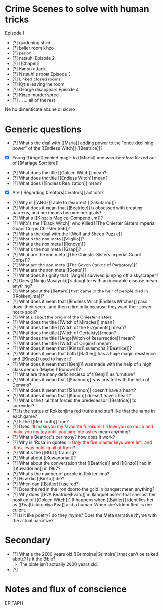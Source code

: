 
# Crime Scenes to solve with human tricks
Episode 1
- [?] gardening shed
- [?] boiler room kinzo
- [?] parlor
- [?] natsuhi
Episode 2
- [?] [[Chapel]]
- [?] Kanon attack
- [?] Natsuhi's room
Episode 3
- [?] Linked closed rooms
- [?] Kyrie leaving the room
- [?] George disappears
Episode 4
- [?] Kinzo murder spree
- [?] ....... all of the rest

Ne ho dimenticate alcune di sicuro

# Generic questions
- [?] What's the deal with [[Maria]] adding power to the "once declining power" of the [[Endless Witch]] [[Beatrice]]?
- [x] Young [[Ange]] denied magic to [[Maria]] and was therefore kicked out of [[Mariage Sorcière]]
- [?] What does the title [[Golden Witch]] mean?
- [?] What does the title [[Endless Witch]] mean?
- [?] What does [[Endless Realization]] mean?
- [x] Are [[Regarding Creators|Creators]] authors?
- [?] Why is [[ANGE]] able to resurrect [[Sakutarou]]?
- [?] What does it mean that [[Beatrice]] is obsessed with creating patterns, and her means become her goals?
- [?] What's [[Kinzo's Magical Compendium]]?
- [?] Who's the [[Black Witch]] who Killed [[The Chiester Sisters Imperial Guard Corps|Chiester 556]]?
- [?] What's the deal with the [[Wolf and Sheep Puzzle]]
- [?] What's the non meta [[Virgilia]]?
- [?] What's the non meta [[Ronove]]?
- [?] What's the non meta [[Gaap]]?
- [?] What are the non meta [[The Chiester Sisters Imperial Guard Corps]]?
- [?] What are the non meta [[The Seven Stakes of Purgatory]]?
- [?] What are the non meta [[Goats]]?
- [?] What does it signify that [[Ange]] survived jumping off a skyscraper?
- [?] Does [[Nanjo Masayuki]]'s daughter with an incurable disease mean anything?
- [?] What about the [[letters]] that came to the heir of people died in [[Rokkenjima]]?
- [?] What does it mean that [[Endless Witch|Endless WItches]] pass down their secret and then retire only because they want their power not to spoil?
- [?] What's about the origin of the Chiester sisters
- [?] What does the title [[Witch of Miracles]] mean?
- [?] What does the title [[Witch of the Fragments]] mean?
- [?] What does the title [[Witch of Certainty]] mean?
- [?] What does the title [[Ange|Witch of Resurrection]] mean?
- [?] What does the title [[Witch of Origins]] mean?
- [?] What does it mean that [[Kinzo]] summons [[Beatrice]]?
- [?] What does it mean that both [[Battler]] has a huge magic resistence and [[Kinzo]] used to have it?
- [?] What does it mean that [[Genji]] was made with the help of a high class demon (Maybe [[Ronove]])?
- [?] What are the many deficienciesd of [[Genji]] as furniture?
- [?] What does it mean that [[Shannon]] was created with the help of Demons?
- [?] What does it mean that [[Shannon]] doesn't have a heart?
- [?] What does it mean that [[Kanon]] doesn't have a heart?
- [?] What's the tiral that forced the predecessor [[Beatrice]] to surrender?
- [?] Is the status of Rokkenjima red truths and stuff like that the same in each game?
- [?] Is the [[Red Truth]] true?
- [?] Does <font color="#ff0000">I'll make you my favourite furniture</font>. <font color="#ff0000">I'll love you so much and make you my toy untill you turn into ashes</font> mean anything?
- [?] What's Beatrice's cerimony? how does it work?
- [?] Why is 'Rosa' in quotes in <font color="#ff0000">Only the five master keys were left, and 'Rosa' was holding all of them</font>?
- [?] What's the [[HUD]] framing?
- [?] What about [[Kuwadorian]]?
- [?] What about the conversation that [[Beatrice]] and [[Kinzo]] had in [[Kuwadorian]] in 1967?
- [?] What's the number of people in Rokkenjima?
- [?] How did [[Kinzo]] die?
- [?] When can [[Battler]] use red?
- [?] Does the red in the iron doorto the gold in banquet mean anything?
- [?] Why does [[EVA Beatrice|Evato]] in Banquet assert that she lost her position of [[Golden Witch]]? It happens when [[Battler]] identifies her as [[Eva|Ushiromiya Eva]] and a human. When she's identified as the culprit.
- [?] Is it like poetry? do they rhyme? Does the Meta narrative rhyme with the actual narrative?
# Secondary
- [?] What's the 2000 years old [[Grimoires|Grimoire]] that can't be talked about? Is it the Bible?
	- The bible isn't actually 2000 years old.
- [?] 
# Notes and flux of conscience
EPITAPH


